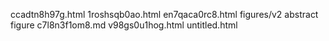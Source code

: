 ccadtn8h97g.html
1roshsqb0ao.html
en7qaca0rc8.html
figures/v2 abstract figure
c7l8n3f1om8.md
v98gs0u1hog.html
untitled.html